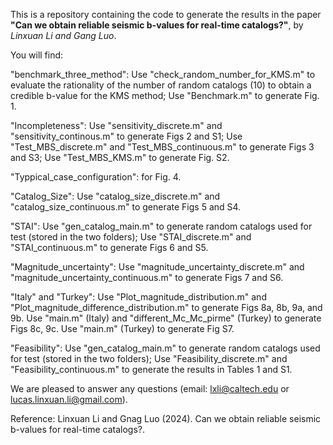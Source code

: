 This is a repository containing the code to generate the results in the paper **"Can we obtain reliable seismic b-values for real-time catalogs?"**, by *Linxuan Li and Gang Luo*.

You will find:

"benchmark_three_method": 
    Use "check_random_number_for_KMS.m" to evaluate the rationality of the number of random catalogs (10) to obtain a credible b-value for the KMS method;
    Use "Benchmark.m" to generate Fig. 1.
    
"Incompleteness":
    Use "sensitivity_discrete.m" and "sensitivity_continous.m" to generate Figs 2 and S1;
    Use "Test_MBS_discrete.m" and "Test_MBS_continuous.m" to generate Figs 3 and S3;
    Use "Test_MBS_KMS.m" to generate Fig. S2.
    
"Typpical_case_configuration": for Fig. 4.

"Catalog_Size":
    Use "catalog_size_discrete.m" and "catalog_size_continuous.m" to generate Figs 5 and S4.
    
"STAI":
    Use "gen_catalog_main.m" to generate random catalogs used for test (stored in the two folders);
    Use "STAI_discrete.m" and "STAI_continuous.m" to generate Figs 6 and S5.
    
"Magnitude_uncertainty":
    Use "magnitude_uncertainty_discrete.m" and "magnitude_uncertainty_continuous.m" to generate Figs 7 and S6.
    
"Italy" and "Turkey":
    Use "Plot_magnitude_distribution.m" and "Plot_magnitude_difference_distribution.m" to generate Figs 8a, 8b, 9a, and 9b.
    Use "main.m" (Italy) and "different_Mc_Mc_pirme" (Turkey) to generate Figs 8c, 9c.
    Use "main.m" (Turkey) to generate Fig S7.
    
"Feasibility":
    Use "gen_catalog_main.m" to generate random catalogs used for test (stored in the two folders);
    Use "Feasibility_discrete.m" and "Feasibility_continuous.m" to generate the results in Tables 1 and S1.



We are pleased to answer any questions (email: lxli@caltech.edu or lucas.linxuan.li@gmail.com).


Reference: Linxuan Li and Gnag Luo (2024). Can we obtain reliable seismic b-values for real-time catalogs?.
